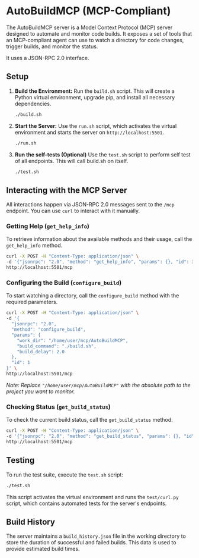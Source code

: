 # AutoBuildMCP (MCP-Compliant)

The AutoBuildMCP server is a Model Context Protocol (MCP) server designed to automate and monitor code builds. It exposes a set of tools that an MCP-compliant agent can use to watch a directory for code changes, trigger builds, and monitor the status.

It uses a JSON-RPC 2.0 interface.

## Setup

1.  **Build the Environment:**
    Run the `build.sh` script. This will create a Python virtual environment, upgrade pip, and install all necessary dependencies.
    ```bash
    ./build.sh
    ```

2.  **Start the Server:**
    Use the `run.sh` script, which activates the virtual environment and starts the server on `http://localhost:5501`.
    ```bash
    ./run.sh
    ```

3.  **Run the self-tests (Optional)**
    Use the `test.sh` script to perform self test of all endpoints. This will call build.sh on itself.
    ```bash
    ./test.sh
    ```

## Interacting with the MCP Server

All interactions happen via JSON-RPC 2.0 messages sent to the `/mcp` endpoint. You can use `curl` to interact with it manually.

### Getting Help (`get_help_info`)

To retrieve information about the available methods and their usage, call the `get_help_info` method.

```bash
curl -X POST -H "Content-Type: application/json" \
-d '{"jsonrpc": "2.0", "method": "get_help_info", "params": {}, "id": 3}' \
http://localhost:5501/mcp
```

### Configuring the Build (`configure_build`)

To start watching a directory, call the `configure_build` method with the required parameters.

```bash
curl -X POST -H "Content-Type: application/json" \
-d '{
  "jsonrpc": "2.0",
  "method": "configure_build",
  "params": {
    "work_dir": "/home/user/mcp/AutoBuildMCP",
    "build_command": "./build.sh",
    "build_delay": 2.0
  },
  "id": 1
}' \
http://localhost:5501/mcp
```
*Note: Replace `"/home/user/mcp/AutoBuildMCP"` with the absolute path to the project you want to monitor.*

### Checking Status (`get_build_status`)

To check the current build status, call the `get_build_status` method.

```bash
curl -X POST -H "Content-Type: application/json" \
-d '{"jsonrpc": "2.0", "method": "get_build_status", "params": {}, "id": 2}' \
http://localhost:5501/mcp
```

## Testing

To run the test suite, execute the `test.sh` script:

```bash
./test.sh
```
This script activates the virtual environment and runs the `test/curl.py` script, which contains automated tests for the server's endpoints.

## Build History

The server maintains a `build_history.json` file in the working directory to store the duration of successful and failed builds. This data is used to provide estimated build times.

